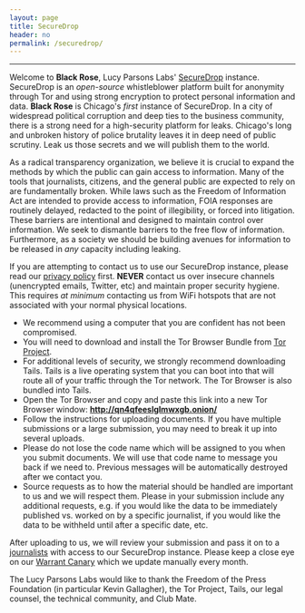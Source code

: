 ```yaml
---
layout: page
title: SecureDrop 
header: no
permalink: /securedrop/
---
```


------------------------

Welcome to **Black Rose**, Lucy Parsons Labs' [SecureDrop](https://securedrop.org/) instance. SecureDrop is an _open-source_ whistleblower platform built for anonymity through Tor and using strong encryption to protect personal information and data. **Black Rose** is Chicago's _first_ instance of SecureDrop. In a city of widespread political corruption and deep ties to the business community, there is a strong need for a high-security platform for leaks. Chicago's long and unbroken history of police brutality leaves it in deep need of public scrutiny. Leak us those secrets and we will publish them to the world.

As a radical transparency organization, we believe it is crucial to expand the methods by which the public can gain access to information. Many of the tools that journalists, citizens, and the general public are expected to rely on are fundamentally broken. While laws such as the Freedom of Information Act are intended to provide access to information, FOIA responses are routinely delayed, redacted to the point of illegibility, or forced into litigation. These barriers are intentional and designed to maintain control over information. We seek to dismantle barriers to the free flow of information. Furthermore, as a society we should be building avenues for information to be released in _any_ capacity including leaking.

If you are attempting to contact us to use our SecureDrop instance, please read our [privacy policy](/securedrop/privacypolicy/) first. **NEVER** contact us over insecure channels (unencrypted emails, Twitter, etc) and maintain proper security hygiene. This requires _at minimum_ contacting us from WiFi hotspots that are not associated with your normal physical locations.

* We recommend using a computer that you are confident has not been compromised.
* You will need to download and install the Tor Browser Bundle from [Tor Project](https://www.torproject.org).
* For additional levels of security, we strongly recommend downloading Tails. Tails is a live operating system that you can boot into that will route all of your traffic through the Tor network. The Tor Browser is also bundled into Tails.
* Open the Tor Browser and copy and paste this link into a new Tor Browser window: **http://qn4qfeeslglmwxgb.onion/**
* Follow the instructions for uploading documents. If you have multiple submissions or a large submission, you may need to break it up into several uploads. 
* Please do not lose the code name which will be assigned to you when you submit documents. We will use that code name to message you back if we need to. Previous messages will be automatically destroyed after we contact you. 
* Source requests as to how the material should be handled are important to us and we will respect them. Please in your submission include any additional requests, e.g. if you would like the data to be immediately published vs. worked on by a specific journalist, if you would like the data to be withheld until after a specific date, etc.

After uploading to us, we will review your submission and pass it on to a [journalists](/securedrop/journalism/) with access to our SecureDrop instance. Please keep a close eye on our [Warrant Canary](/canary/) which we update manually every month.

The Lucy Parsons Labs would like to thank the Freedom of the Press Foundation (in particular Kevin Gallagher), the Tor Project, Tails, our legal counsel, the technical community, and Club Mate.
